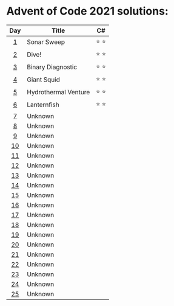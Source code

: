 # Advent of Code 2021 solutions:

| Day                                        | Title                | C#            |
|:------------------------------------------:| -------------------- |:-------------:|
|  [1](https://adventofcode.com/2021/day/1)  | Sonar Sweep          | :star: :star: |
|  [2](https://adventofcode.com/2021/day/2)  | Dive!                | :star: :star: |
|  [3](https://adventofcode.com/2021/day/3)  | Binary Diagnostic    | :star: :star: |
|  [4](https://adventofcode.com/2021/day/4)  | Giant Squid          | :star: :star: |
|  [5](https://adventofcode.com/2021/day/5)  | Hydrothermal Venture | :star: :star: |
|  [6](https://adventofcode.com/2021/day/6)  | Lanternfish          | :star: :star: |
|  [7](https://adventofcode.com/2021/day/7)  | Unknown              |               |
|  [8](https://adventofcode.com/2021/day/8)  | Unknown              |               |
|  [9](https://adventofcode.com/2021/day/9)  | Unknown              |               |
| [10](https://adventofcode.com/2021/day/10) | Unknown              |               |
| [11](https://adventofcode.com/2021/day/11) | Unknown              |               |
| [12](https://adventofcode.com/2021/day/12) | Unknown              |               |
| [13](https://adventofcode.com/2021/day/13) | Unknown              |               |
| [14](https://adventofcode.com/2021/day/14) | Unknown              |               |
| [15](https://adventofcode.com/2021/day/15) | Unknown              |               |
| [16](https://adventofcode.com/2021/day/16) | Unknown              |               |
| [17](https://adventofcode.com/2021/day/17) | Unknown              |               |
| [18](https://adventofcode.com/2021/day/18) | Unknown              |               |
| [19](https://adventofcode.com/2021/day/19) | Unknown              |               |
| [20](https://adventofcode.com/2021/day/20) | Unknown              |               |
| [21](https://adventofcode.com/2021/day/21) | Unknown              |               |
| [22](https://adventofcode.com/2021/day/22) | Unknown              |               |
| [23](https://adventofcode.com/2021/day/23) | Unknown              |               |
| [24](https://adventofcode.com/2021/day/24) | Unknown              |               |
| [25](https://adventofcode.com/2021/day/25) | Unknown              |               |
